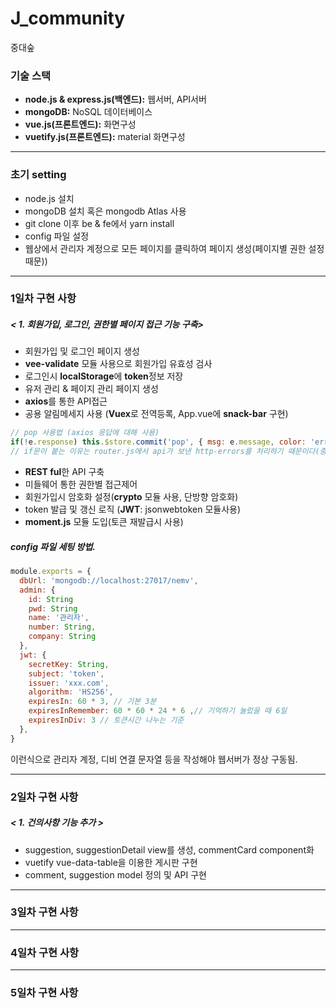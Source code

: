 # J_community

중대숲
### 기술 스택
- **node.js & express.js(백엔드):** 웹서버, API서버  
- **mongoDB:** NoSQL 데이터베이스  
- **vue.js(프론트엔드):** 화면구성  
- **vuetify.js(프론트엔드):** material 화면구성  

---
### 초기 setting
- node.js 설치
- mongoDB 설치 혹은 mongodb Atlas 사용
- git clone 이후 be & fe에서 yarn install
- config 파일 설정
- 웹상에서 관리자 계정으로 모든 페이지를 클릭하여 페이지 생성(페이지별 권한 설정 때문))

---
### 1일차 구현 사항

##### < 1. 회원가입, 로그인, 권한별 페이지 접근 기능 구축>
-  회원가입 및 로그인 페이지 생성
- **vee-validate** 모듈 사용으로 회원가입 유효성 검사
- 로그인시 **localStorage**에 **token**정보 저장
- 유저 관리 & 페이지 관리 페이지 생성
- **axios**를 통한 API접근
- 공용 알림메세지 사용 (**Vuex**로 전역등록, App.vue에 **snack-bar** 구현)
```javascript
// pop 사용법 (axios 응답에 대해 사용)
if(!e.response) this.$store.commit('pop', { msg: e.message, color: 'error' })
// if문이 붙는 이유는 router.js에서 api가 보낸 http-errors를 처리하기 때문이다(중복 snackbar 활성화 방지)
```

- **REST ful**한 API 구축
- 미들웨어 통한 권한별 접근제어
- 회원가입시 암호화 설정(**crypto** 모듈 사용, 단방향 암호화)
- token 발급 및 갱신 로직 (**JWT**: jsonwebtoken 모듈사용)
- **moment.js** 모듈 도입(토큰 재발급시 사용)



##### config 파일 세팅 방법.

```javascript
module.exports = {
  dbUrl: 'mongodb://localhost:27017/nemv',
  admin: {
    id: String
    pwd: String
    name: '관리자',
    number: String,
    company: String
  },
  jwt: {
    secretKey: String,
    subject: 'token',
    issuer: 'xxx.com',
    algorithm: 'HS256',    
    expiresIn: 60 * 3, // 기본 3분
    expiresInRemember: 60 * 60 * 24 * 6 ,// 기억하기 눌렀을 때 6일
    expiresInDiv: 3 // 토큰시간 나누는 기준
  },
}
```
이런식으로 관리자 계정, 디비 연결 문자열 등을 작성해야 웹서버가 정상 구동됨.

---
### 2일차 구현 사항
##### < 1. 건의사항 기능 추가 >
- suggestion, suggestionDetail view를 생성, commentCard component화
- vuetify vue-data-table을 이용한 게시판 구현
- comment, suggestion model 정의 및 API 구현


---
### 3일차 구현 사항

---
### 4일차 구현 사항

---
### 5일차 구현 사항